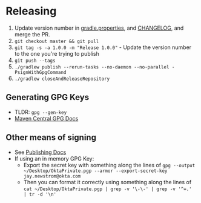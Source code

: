 # Releasing
1. Update version number in [gradle.properties](gradle.properties), and [CHANGELOG](CHANGELOG.md), and merge the PR.
1. `git checkout master && git pull`
1. `git tag -s -a 1.0.0 -m "Release 1.0.0"` - Update the version number to the one you're trying to publish
1. `git push --tags`
1. `./gradlew publish --rerun-tasks --no-daemon --no-parallel -PsignWithGpgCommand`
1. `./gradlew closeAndReleaseRepository`

## Generating GPG Keys
- TLDR: `gpg --gen-key`
- [Maven Central GPG Docs](https://central.sonatype.org/publish/requirements/gpg/)

## Other means of signing
- See [Publishing Docs](https://github.com/vanniktech/gradle-maven-publish-plugin#signing)
- If using an in memory GPG Key:
    - Export the secret key with something along the lines of `gpg --output ~/Desktop/OktaPrivate.pgp --armor --export-secret-key jay.newstrom@okta.com`
    - Then you can format it correctly using something along the lines of `cat ~/Desktop/OktaPrivate.pgp | grep -v '\-\-' | grep -v '^=.' | tr -d '\n'`
